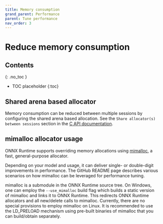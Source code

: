 ```yaml
---
title: Memory consumption
grand_parent: Performance
parent: Tune performance
nav_order: 3
---
```


# Reduce memory consumption

## Contents
{: .no_toc }

* TOC placeholder
{:toc}

## Shared arena based allocator

Memory consumption can be reduced between multiple sessions by configuring the shared arena based allocation. See the `Share allocator(s) between sessions` section in the [C API documentation](../../get-started/with-c.md).

## mimalloc allocator usage

ONNX Runtime supports overriding memory allocations using [mimalloc](https://github.com/microsoft/mimalloc), a fast, general-purpose allocator.

Depending on your model and usage, it can deliver single- or double-digit improvements in performance. The GitHub README page describes various scenarios on how mimalloc can be leveraged for performance tuning.

mimalloc is a submodule in the ONNX Runtime source tree. On Windows, one can employ the `--use_mimalloc` build flag which builds a static version of mimalloc and links it to ONNX Runtime. This redirects ONNX Runtime allocators and all new/delete calls to mimalloc.
Currently, there are no special provisions to employ mimalloc on Linux. It is recommended to use the LD_PRELOAD mechanism using pre-built binaries of mimalloc that you can build/obtain separately.

